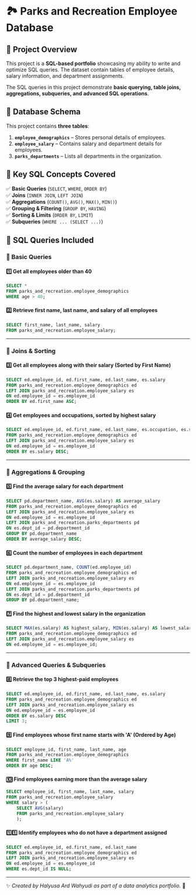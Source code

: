# 🏞️ Parks and Recreation Employee Database


## 📌 Project Overview  
This project is a **SQL-based portfolio** showcasing my ability to write and optimize SQL queries. The dataset contain tables of employee details, salary information, and department assignments.  

The SQL queries in this project demonstrate **basic querying, table joins, aggregations, subqueries, and advanced SQL operations**.  

## 📂 Database Schema  

This project contains **three tables**:  

1. **`employee_demographics`** – Stores personal details of employees.  
2. **`employee_salary`** – Contains salary and department details for employees.  
3. **`parks_departments`** – Lists all departments in the organization.  

## 📌 Key SQL Concepts Covered  
✅ **Basic Queries** (`SELECT`, `WHERE`, `ORDER BY`)  
✅ **Joins** (`INNER JOIN`, `LEFT JOIN`)  
✅ **Aggregations** (`COUNT()`, `AVG()`, `MAX()`, `MIN()`)  
✅ **Grouping & Filtering** (`GROUP BY`, `HAVING`)  
✅ **Sorting & Limits** (`ORDER BY`, `LIMIT`)  
✅ **Subqueries** (`WHERE ... (SELECT ...)`)  


## 📜 SQL Queries Included  

### 🔹 Basic Queries  
#### 1️⃣ Get all employees older than 40  
```sql
SELECT * 
FROM parks_and_recreation.employee_demographics
WHERE age > 40;
```

#### 2️⃣ Retrieve first name, last name, and salary of all employees  
```sql
SELECT first_name, last_name, salary
FROM parks_and_recreation.employee_salary;
```

---

### 🔹 Joins & Sorting  
#### 3️⃣ Get all employees along with their salary (Sorted by First Name)  
```sql
SELECT ed.employee_id, ed.first_name, ed.last_name, es.salary
FROM parks_and_recreation.employee_demographics ed 
LEFT JOIN parks_and_recreation.employee_salary es 
ON ed.employee_id = es.employee_id
ORDER BY ed.first_name ASC;
```

#### 4️⃣ Get employees and occupations, sorted by highest salary  
```sql
SELECT ed.employee_id, ed.first_name, ed.last_name, es.occupation, es.salary
FROM parks_and_recreation.employee_demographics ed 
LEFT JOIN parks_and_recreation.employee_salary es
ON ed.employee_id = es.employee_id
ORDER BY es.salary DESC;
```

---

### 🔹 Aggregations & Grouping  
#### 5️⃣ Find the average salary for each department  
```sql
SELECT pd.department_name, AVG(es.salary) AS average_salary 
FROM parks_and_recreation.employee_demographics ed 
LEFT JOIN parks_and_recreation.employee_salary es 
ON ed.employee_id = es.employee_id
LEFT JOIN parks_and_recreation.parks_departments pd
ON es.dept_id = pd.department_id
GROUP BY pd.department_name 
ORDER BY average_salary DESC;
```

#### 6️⃣ Count the number of employees in each department  
```sql
SELECT pd.department_name, COUNT(ed.employee_id)
FROM parks_and_recreation.employee_demographics ed
LEFT JOIN parks_and_recreation.employee_salary es
ON ed.employee_id = es.employee_id
LEFT JOIN parks_and_recreation.parks_departments pd
ON es.dept_id = pd.department_id
GROUP BY pd.department_name;
```

#### 7️⃣ Find the highest and lowest salary in the organization  
```sql
SELECT MAX(es.salary) AS highest_salary, MIN(es.salary) AS lowest_salary
FROM parks_and_recreation.employee_demographics ed
LEFT JOIN parks_and_recreation.employee_salary es
ON ed.employee_id = es.employee_id;
```

---

### 🔹 Advanced Queries & Subqueries  
#### 8️⃣ Retrieve the top 3 highest-paid employees  
```sql
SELECT ed.employee_id, ed.first_name, ed.last_name, es.salary
FROM parks_and_recreation.employee_demographics ed 
LEFT JOIN parks_and_recreation.employee_salary es
ON ed.employee_id = es.employee_id
ORDER BY es.salary DESC 
LIMIT 3;
```

#### 9️⃣ Find employees whose first name starts with 'A' (Ordered by Age)  
```sql
SELECT employee_id, first_name, last_name, age 
FROM parks_and_recreation.employee_demographics
WHERE first_name LIKE 'A%' 
ORDER BY age DESC;
```

#### 🔟 Find employees earning more than the average salary  
```sql
SELECT employee_id, first_name, last_name, salary
FROM parks_and_recreation.employee_salary
WHERE salary > (
	SELECT AVG(salary)
    FROM parks_and_recreation.employee_salary
    );
```

#### 1️⃣1️⃣ Identify employees who do not have a department assigned  
```sql
SELECT ed.employee_id, ed.first_name, ed.last_name
FROM parks_and_recreation.employee_demographics ed 
LEFT JOIN parks_and_recreation.employee_salary es 
ON ed.employee_id = es.employee_id
WHERE es.dept_id IS NULL;
```

---
✨ _Created by Halyusa Ard Wahyudi as part of a data analytics portfolio._ 🚀


